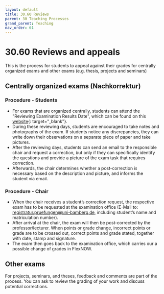 ```yaml
---
layout: default
title: 30.60 Reviews
parent: 30 Teaching Processes
grand_parent: Teaching
nav_order: 61
---
```


# 30.60 Reviews and appeals

This is the process for students to appeal against their grades for centrally organized exams and other exams (e.g. thesis, projects and seminars)

## Centrally organized exams (Nachkorrektur)

### Procedure - Students

- For exams that are organized centrally, students can attend the "Reviewing Examination Results Date", which can be found on this [website](https://www.uni-bamberg.de/en/examinations-office/translate-to-1-english-einsichtnahmen/){: target="_blank"}. 
- During these reviewing days, students are encouraged to take notes and photographs of the exam. If students notice any discrepancies, they can write down their observations on a separate piece of paper and take pictures. 
- After the reviewing days, students can send an email to the responsible chair and request a correction, but only if they can specifically identify the questions and provide a picture of the exam task that requires correction.
- Afterwards, the chair determines whether a post-correction is necessary based on the description and picture, and informs the student via email.

### Procedure - Chair

- When the chair receives a student’s correction request, the respective exam has to be requested at the examination office (E-Mail to: registratur.pruefungen@uni-bamberg.de, including student’s name and matriculation number). 
- After arrival at the chair, the exam will then be post-corrected by the professor/lecturer. When points or grade change, incorrect points or grade are to be crossed out, correct points and grade stated, together with date, stamp and signature.
- The exam then goes back to the examination office, which carries our a possible change of grades in FlexNOW.

## Other exams

For projects, seminars, and theses, feedback and comments are part of the process. You can ask to review the grading of your work and discuss potential corrections.
